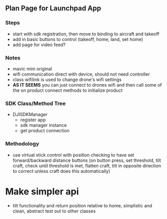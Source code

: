 ## Plan Page for Launchpad App
### Steps

* start with sdk registration, then move to binding to aircraft and takeoff
* add in basic buttons to control (takeoff, home, land, set home)
* add page for video feed?


### Notes
* mavic mini original
* wifi communication direct with device, should not need controller
* class wifilink is used to change drone's wifi settings
* **AS IT SEEMS** you can just connect to drones wifi and then call some of the on product connect methods to initialize product

### SDK Class/Method Tree
* DJISDKManager
	* register app
	* sdk manager instance
	* get product connection
	
### Methodology
* use virtual stick control with position checking to have set forward/backward distance buttons (on button press, set threshold, tilt craft, check until threshold is met, flatten craft, tilt in opposite direction to correct unless craft does this automatically)


# Make simpler api
* tilt functionality and return position relative to home, simplistic and clean, abstract test out to other classes 